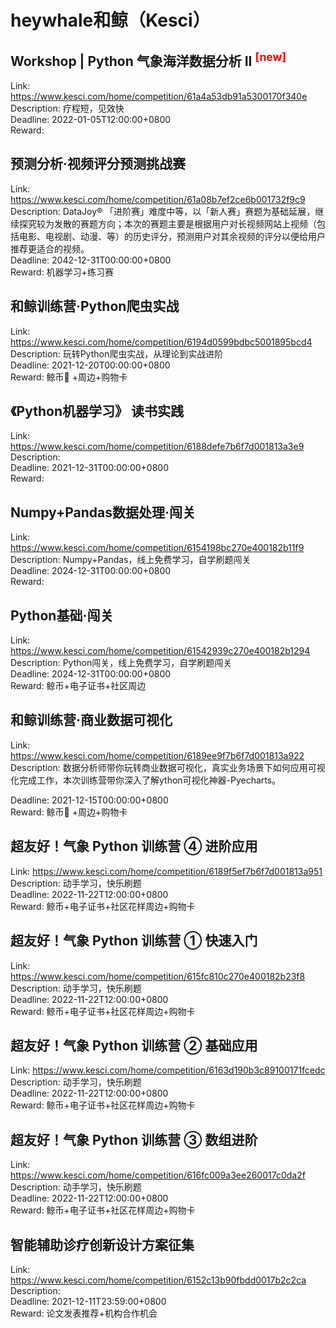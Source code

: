 # heywhale和鲸（Kesci）



## Workshop | Python 气象海洋数据分析 II <sup style="color:red">[new]<sup>  

Link: https://www.kesci.com/home/competition/61a4a53db91a5300170f340e  
Description: 疗程短，见效快  
Deadline: 2022-01-05T12:00:00+0800  
Reward:   


## 预测分析·视频评分预测挑战赛

Link: https://www.kesci.com/home/competition/61a08b7ef2ce6b001732f9c9  
Description: DataJoy® 「进阶赛」难度中等，以「新人赛」赛题为基础延展，继续探究较为发散的赛题方向；本次的赛题主要是根据用户对长视频网站上视频（包括电影、电视剧、动漫、等）的历史评分，预测用户对其余视频的评分以便给用户推荐更适合的视频。  
Deadline: 2042-12-31T00:00:00+0800  
Reward: 机器学习+练习赛  


## 和鲸训练营·Python爬虫实战

Link: https://www.kesci.com/home/competition/6194d0599bdbc5001895bcd4  
Description: 玩转Python爬虫实战，从理论到实战进阶  
Deadline: 2021-12-20T00:00:00+0800  
Reward: 鲸币🐳 +周边+购物卡  


## 《Python机器学习》 读书实践

Link: https://www.kesci.com/home/competition/6188defe7b6f7d001813a3e9  
Description:   
Deadline: 2021-12-31T00:00:00+0800  
Reward:   


## Numpy+Pandas数据处理·闯关

Link: https://www.kesci.com/home/competition/6154198bc270e400182b11f9  
Description: Numpy+Pandas，线上免费学习，自学刷题闯关  
Deadline: 2024-12-31T00:00:00+0800  
Reward:   


## Python基础·闯关

Link: https://www.kesci.com/home/competition/61542939c270e400182b1294  
Description: Python闯关，线上免费学习，自学刷题闯关  
Deadline: 2024-12-31T00:00:00+0800  
Reward: 鲸币+电子证书+社区周边  


## 和鲸训练营·商业数据可视化

Link: https://www.kesci.com/home/competition/6189ee9f7b6f7d001813a922  
Description: 数据分析师带你玩转商业数据可视化，真实业务场景下如何应用可视化完成工作，本次训练营带你深入了解ython可视化神器-Pyecharts。
  
Deadline: 2021-12-15T00:00:00+0800  
Reward: 鲸币🐳 +周边+购物卡  


## 超友好！气象 Python 训练营  ④ 进阶应用

Link: https://www.kesci.com/home/competition/6189f5ef7b6f7d001813a951  
Description: 动手学习，快乐刷题  
Deadline: 2022-11-22T12:00:00+0800  
Reward: 鲸币+电子证书+社区花样周边+购物卡  


## 超友好！气象 Python 训练营 ① 快速入门

Link: https://www.kesci.com/home/competition/615fc810c270e400182b23f8  
Description: 动手学习，快乐刷题  
Deadline: 2022-11-22T12:00:00+0800  
Reward: 鲸币+电子证书+社区花样周边+购物卡  


## 超友好！气象 Python 训练营 ② 基础应用

Link: https://www.kesci.com/home/competition/6163d190b3c89100171fcedc  
Description: 动手学习，快乐刷题  
Deadline: 2022-11-22T12:00:00+0800  
Reward: 鲸币+电子证书+社区花样周边+购物卡  


## 超友好！气象 Python 训练营 ③ 数组进阶

Link: https://www.kesci.com/home/competition/616fc009a3ee260017c0da2f  
Description: 动手学习，快乐刷题  
Deadline: 2022-11-22T12:00:00+0800  
Reward: 鲸币+电子证书+社区花样周边+购物卡  


## 智能辅助诊疗创新设计方案征集

Link: https://www.kesci.com/home/competition/6152c13b90fbdd0017b2c2ca  
Description:   
Deadline: 2021-12-11T23:59:00+0800  
Reward: 论文发表推荐+机构合作机会  

